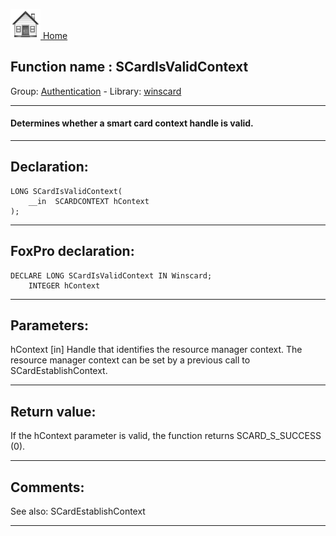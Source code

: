 [<img src="../../images/home.png"> Home ](https://github.com/VFPX/Win32API)  

## Function name : SCardIsValidContext
Group: [Authentication](../../functions_group.md#Authentication)  -  Library: [winscard](../../libraries.md#winscard)  
***  


#### Determines whether a smart card context handle is valid.

***  


## Declaration:
```foxpro  
LONG SCardIsValidContext(
	__in  SCARDCONTEXT hContext
);  
```  
***  


## FoxPro declaration:
```foxpro  
DECLARE LONG SCardIsValidContext IN Winscard;
	INTEGER hContext  
```  
***  


## Parameters:
hContext [in] 
Handle that identifies the resource manager context. The resource manager context can be set by a previous call to SCardEstablishContext.
  
***  


## Return value:
If the hContext parameter is valid, the function returns SCARD_S_SUCCESS (0).
  
***  


## Comments:
See also: SCardEstablishContext   
  
***  

